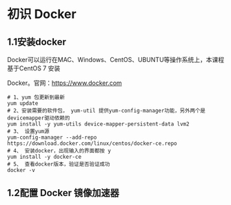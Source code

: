 # 初识 Docker

## 1.1安装docker

Docker可以运行在MAC、Windows、CentOS、UBUNTU等操作系统上，本课程基于CentOS 7 安装 

Docker。官网：https://www.docker.com

~~~shell
# 1、yum 包更新到最新 
yum update
# 2、安装需要的软件包， yum-util 提供yum-config-manager功能，另外两个是devicemapper驱动依赖的 
yum install -y yum-utils device-mapper-persistent-data lvm2
# 3、 设置yum源
yum-config-manager --add-repo https://download.docker.com/linux/centos/docker-ce.repo
# 4、 安装docker，出现输入的界面都按 y 
yum install -y docker-ce
# 5、 查看docker版本，验证是否验证成功
docker -v
~~~

## 1.2配置 Docker 镜像加速器